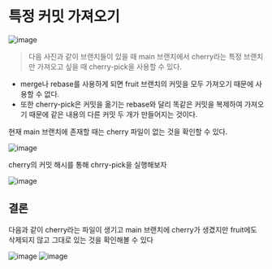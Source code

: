 # 특정 커밋 가져오기
![image](https://github.com/user-attachments/assets/e0fa0398-4c9f-4766-957f-8d4bfa16b3f8)
> 다음 사진과 같이 브랜치들이 있을 때 main 브랜치에서 cherry라는 특정 브랜치만 가져오고 싶을 때 cherry-pick을 사용할 수 있다.

- merge나 rebase를 사용하게 되면 fruit 브랜치의 커밋을 모두 가져오기 때문에 사용할 수 없다. 
- 또한 cherry-pick은 커밋을 옮기는 rebase와 달리 똑같은 커밋을 복제하여 가져오기 때문에 같은 내용의 다른 커밋 두 개가 만들어지는 것이다.

현재 main 브랜치에 존재할 때는 cherry 파일이 없는 것을 확인할 수 있다.

![image](https://github.com/user-attachments/assets/1568bcd8-ab0f-449c-8d94-1a3efcc7f98f)

cherry의 커밋 해시를 통해 chrry-pick을 실행해보자

![image](https://github.com/user-attachments/assets/ba879f55-d1be-4354-9825-470f3e91d6bb)

## 결론
다음과 같이 cherry라는 파일이 생기고 main 브랜치에 cherry가 생겼지만 fruit에도 삭제되지 않고 그대로 있는 것을 확인해볼 수 있다
<br>

![image](https://github.com/user-attachments/assets/3f161144-8bb7-44c3-bbc0-0a80ab399d66)
![image](https://github.com/user-attachments/assets/5be5572a-9a29-479f-84dc-9be1429670f3)
